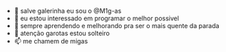 - 👋 salve galerinha eu sou o  @M1g-as
- 👀 eu estou interessado em programar o melhor possivel
- 🌱 sempre aprendendo e melhorando pra ser o mais quente da parada
- 💞️ atenção garotas estou solteiro
- 📫 me chamem de migas

<!---
M1g-as/M1g-as is a ✨ special ✨ repository because its `README.md` (this file) appears on your GitHub profile.
You can click the Preview link to take a look at your changes.
--->
